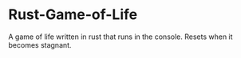 # Rust-Game-of-Life
A game of life written in rust that runs in the console. Resets when it becomes stagnant.
